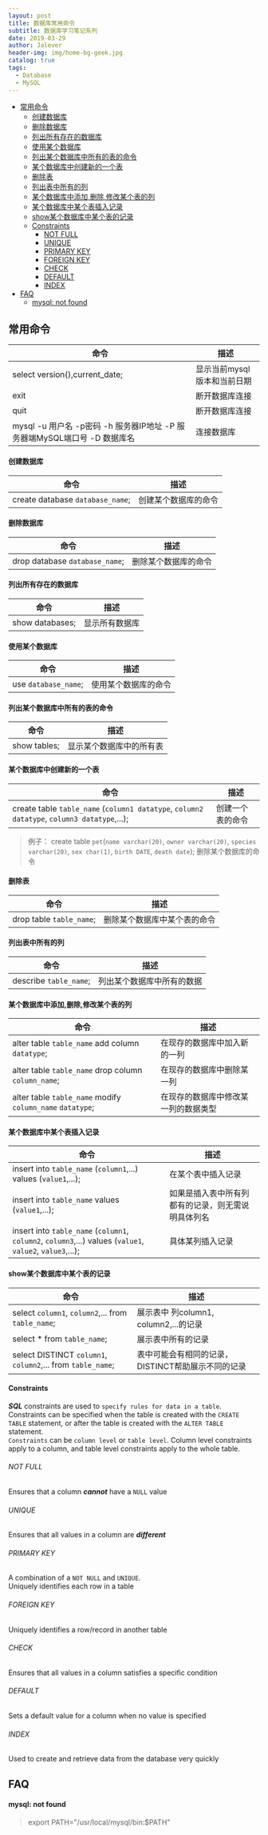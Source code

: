 ```yaml
---
layout: post
title: 数据库常用命令
subtitle: 数据库学习笔记系列
date: 2019-03-29
author: Jalever
header-img: img/home-bg-geek.jpg
catalog: true
tags:
  - Database
  - MySQL
---
```

- [常用命令](#%E5%B8%B8%E7%94%A8%E5%91%BD%E4%BB%A4)
    - [创建数据库](#%E5%88%9B%E5%BB%BA%E6%95%B0%E6%8D%AE%E5%BA%93)
    - [删除数据库](#%E5%88%A0%E9%99%A4%E6%95%B0%E6%8D%AE%E5%BA%93)
    - [列出所有存在的数据库](#%E5%88%97%E5%87%BA%E6%89%80%E6%9C%89%E5%AD%98%E5%9C%A8%E7%9A%84%E6%95%B0%E6%8D%AE%E5%BA%93)
    - [使用某个数据库](#%E4%BD%BF%E7%94%A8%E6%9F%90%E4%B8%AA%E6%95%B0%E6%8D%AE%E5%BA%93)
    - [列出某个数据库中所有的表的命令](#%E5%88%97%E5%87%BA%E6%9F%90%E4%B8%AA%E6%95%B0%E6%8D%AE%E5%BA%93%E4%B8%AD%E6%89%80%E6%9C%89%E7%9A%84%E8%A1%A8%E7%9A%84%E5%91%BD%E4%BB%A4)
    - [某个数据库中创建新的一个表](#%E6%9F%90%E4%B8%AA%E6%95%B0%E6%8D%AE%E5%BA%93%E4%B8%AD%E5%88%9B%E5%BB%BA%E6%96%B0%E7%9A%84%E4%B8%80%E4%B8%AA%E8%A1%A8)
    - [删除表](#%E5%88%A0%E9%99%A4%E8%A1%A8)
    - [列出表中所有的列](#%E5%88%97%E5%87%BA%E8%A1%A8%E4%B8%AD%E6%89%80%E6%9C%89%E7%9A%84%E5%88%97)
    - [某个数据库中添加,删除,修改某个表的列](#%E6%9F%90%E4%B8%AA%E6%95%B0%E6%8D%AE%E5%BA%93%E4%B8%AD%E6%B7%BB%E5%8A%A0%E5%88%A0%E9%99%A4%E4%BF%AE%E6%94%B9%E6%9F%90%E4%B8%AA%E8%A1%A8%E7%9A%84%E5%88%97)
    - [某个数据库中某个表插入记录](#%E6%9F%90%E4%B8%AA%E6%95%B0%E6%8D%AE%E5%BA%93%E4%B8%AD%E6%9F%90%E4%B8%AA%E8%A1%A8%E6%8F%92%E5%85%A5%E8%AE%B0%E5%BD%95)
    - [show某个数据库中某个表的记录](#show%E6%9F%90%E4%B8%AA%E6%95%B0%E6%8D%AE%E5%BA%93%E4%B8%AD%E6%9F%90%E4%B8%AA%E8%A1%A8%E7%9A%84%E8%AE%B0%E5%BD%95)
    - [Constraints](#constraints)
        - [NOT FULL](#not-full)
        - [UNIQUE](#unique)
        - [PRIMARY KEY](#primary-key)
        - [FOREIGN KEY](#foreign-key)
        - [CHECK](#check)
        - [DEFAULT](#default)
        - [INDEX](#index)
- [FAQ](#faq)
    - [mysql: not found](#mysql-not-found)

## 常用命令

| 命令                                                                      | 描述                        |
| ------------------------------------------------------------------------- | --------------------------- |
| select version(),current_date;                                            | 显示当前mysql版本和当前日期 |
| exit                                                                      | 断开数据库连接              |
| quit                                                                      | 断开数据库连接              |
| mysql -u 用户名 -p密码 -h 服务器IP地址 -P 服务器端MySQL端口号 -D 数据库名 | 连接数据库                  |

#### 创建数据库

| 命令                             | 描述                 |
| -------------------------------- | -------------------- |
| create database `database_name`; | 创建某个数据库的命令 |

#### 删除数据库

| 命令                           | 描述                 |
| ------------------------------ | -------------------- |
| drop database `database_name`; | 删除某个数据库的命令 |

#### 列出所有存在的数据库

| 命令            | 描述           |
| --------------- | -------------- |
| show databases; | 显示所有数据库 |

#### 使用某个数据库

| 命令                 | 描述                 |
| -------------------- | -------------------- |
| use `database_name`; | 使用某个数据库的命令 |

#### 列出某个数据库中所有的表的命令

| 命令         | 描述                     |
| ------------ | ------------------------ |
| show tables; | 显示某个数据库中的所有表 |

#### 某个数据库中创建新的一个表

| 命令                                                                                        | 描述             |
| ------------------------------------------------------------------------------------------- | ---------------- |
| create table `table_name` (`column1 datatype`, `column2 datatype`, `column3 datatype`,...); | 创建一个表的命令 |
> 例子： create table `pet`(`name varchar(20)`, `owner varchar(20)`, `species varchar(20)`, `sex char(1)`, `birth DATE`, `death date`); 
> 删除某个数据库的命令

#### 删除表

| 命令                     | 描述                         |
| ------------------------ | ---------------------------- |
| drop table `table_name`; | 删除某个数据库中某个表的命令 |

#### 列出表中所有的列

| 命令                   | 描述                       |
| ---------------------- | -------------------------- |
| describe `table_name`; | 列出某个数据库中所有的数据 |

#### 某个数据库中添加,删除,修改某个表的列

| 命令                                                      | 描述                                 |
| --------------------------------------------------------- | ------------------------------------ |
| alter table `table_name` add column `datatype`;           | 在现存的数据库中加入新的一列         |
| alter table `table_name` drop column `column_name`;       | 在现存的数据库中删除某一列           |
| alter table `table_name` modify `column_name` `datatype`; | 在现存的数据库中修改某一列的数据类型 |

#### 某个数据库中某个表插入记录

| 命令                                                                                                      | 描述                                               |
| --------------------------------------------------------------------------------------------------------- | -------------------------------------------------- |
| insert into `table_name` (`column1`,...) values (`value1`,...);                                           | 在某个表中插入记录                                 |
| insert into `table_name` values (`value1`,...);                                                           | 如果是插入表中所有列都有的记录，则无需说明具体列名 |
| insert into `table_name` (`column1`, `column2`, `column3`,...) values (`value1`, `value2`, `value3`,...); | 具体某列插入记录                                   |


#### show某个数据库中某个表的记录

| 命令                                                        | 描述                                               |
| ----------------------------------------------------------- | -------------------------------------------------- |
| select `column1`, `column2`,... from `table_name`;          | 展示表中 列column1, column2,...的记录              |
| select * from `table_name`;                                 | 展示表中所有的记录                                 |
| select DISTINCT `column1`, `column2`,... from `table_name`; | 表中可能会有相同的记录，DISTINCT帮助展示不同的记录 |

#### Constraints
***SQL*** constraints are used to `specify rules for data in a table`.<br>
Constraints can be specified when the table is created with the `CREATE TABLE` statement, or after the table is created with the `ALTER TABLE` statement.<br>
`Constraints` can be `column level` or `table level`. Column level constraints apply to a column, and table level constraints apply to the whole table.<br>

###### NOT FULL
Ensures that a column ***cannot*** have a `NULL` value
###### UNIQUE
Ensures that all values in a column are ***different***

###### PRIMARY KEY
A combination of a `NOT NULL` and `UNIQUE`.<br>
Uniquely identifies each row in a table

###### FOREIGN KEY
Uniquely identifies a row/record in another table

###### CHECK
Ensures that all values in a column satisfies a specific condition

###### DEFAULT
Sets a default value for a column when no value is specified

###### INDEX
Used to create and retrieve data from the database very quickly



## FAQ
#### mysql: not found
> export PATH="/usr/local/mysql/bin:$PATH"


